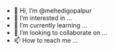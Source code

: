 - 👋 Hi, I’m @mehedigopalpur
- 👀 I’m interested in ...
- 🌱 I’m currently learning ...
- 💞️ I’m looking to collaborate on ...
- 📫 How to reach me ...

<!---
mehedigopalpur/mehedigopalpur is a ✨ special ✨ repository because its `README.md` (this file) appears on your GitHub profile.
You can click the Preview link to take a look at your changes.
--->
